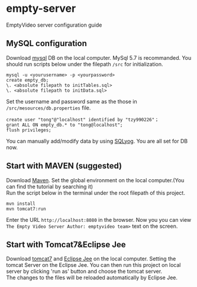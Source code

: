 # empty-server

EmptyVideo server configuration guide

## MySQL configuration

Download [mysql](https://www.mysql.com/downloads/) DB on the local computer. MySql 5.7 is recommanded.
You should run scripts below under the filepath `/src` for initialization. 

```
mysql -u <yourusername> -p <yourpassword>
create empty_db;
\. <absolute filepath to initTables.sql>
\. <absolute filepath to initData.sql>
```

Set the username and password same as the those in `/src/mesources/db.properties` file. 

```
create user "tong"@"localhost" identified by "tzy990226"；
grant ALL ON empty_db.* to "tong@localhost";
flush privileges;
```

You can manually add/modify data by using [SQLyog](https://github.com/webyog/sqlyog-community/wiki/Downloads). You are all set for DB now.

## Start with MAVEN (suggested)

Download [Maven](https://maven.apache.org/download.cgi). Set the global environment on the local computer.(You can find the tutorial by searching it)  
Run the script below in the terminal under the root filepath of this project.

```
mvn install
mvn tomcat7:run
```

Enter the URL `http://localhost:8080` in the browser.
Now you you can view `The Empty Video Server Author: emptyvideo team>` text on the screen. 

## Start with Tomcat7&Eclipse Jee

Download [tomcat7](https://tomcat.apache.org/download-70.cgi) and [Eclipse Jee](https://www.eclipse.org/downloads/packages/release/kepler/sr2/eclipse-ide-java-ee-developers) on the local computer.
Setting the tomcat Server on the Eclipse Jee. You can then run this project on local server by clicking 'run as' button and choose the tomcat server.  
The changes to the files will be reloaded automatically by Eclipse Jee.
